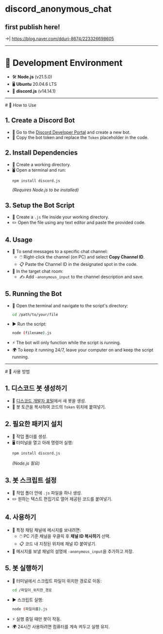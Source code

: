 # discord_anonymous_chat

## first publish here! 
 ->| https://blog.naver.com/dduri-8674/223326698605


---

# 🚀 Development Environment
- 🛠️ **Node.js** (v21.5.0)
- 🖥️ **Ubuntu** 20.04.6 LTS
- 💬 **discord.js** (v14.14.1)

---

<Eng>
# 🚀 How to Use

## 1. Create a Discord Bot
- 🔗 Go to the [Discord Developer Portal](https://discord.com/developers/applications) and create a new bot.
- 🔑 Copy the bot token and replace the `Token` placeholder in the code.

## 2. Install Dependencies
- 📂 Create a working directory.
- 🖥️ Open a terminal and run:
  ```sh
  npm install discord.js
  ```
  *(Requires Node.js to be installed)*

## 3. Setup the Bot Script
- 📜 Create a `.js` file inside your working directory.
- ✏️ Open the file using any text editor and paste the provided code.

## 4. Usage
- 💬 To send messages to a specific chat channel:
  - 🖱️ Right-click the channel (on PC) and select **Copy Channel ID**.
  - 📋 Paste the Channel ID in the designated spot in the code.
- 📌 In the target chat room:
  - ✍️ Add `-anonymous_input` to the channel description and save.

## 5. Running the Bot
- 🔄 Open the terminal and navigate to the script's directory:
  ```sh
  cd /path/to/your/file
  ```
- ▶️ Run the script:
  ```sh
  node (filename).js
  ```
- ⚡ The bot will only function while the script is running.
- 🌍 To keep it running 24/7, leave your computer on and keep the script running.


--------------------------------------------------------
<Kor>
# 🚀 사용 방법

## 1. 디스코드 봇 생성하기
- 🔗 [디스코드 개발자 포털](https://discord.com/developers/applications)에서 새 봇을 생성.
- 🔑 봇 토큰을 복사하여 코드의 `Token` 위치에 붙여넣기.

## 2. 필요한 패키지 설치
- 📂 작업 폴더를 생성.
- 🖥️ 터미널을 열고 아래 명령어 실행:
  ```sh
  npm install discord.js
  ```
  *(Node.js 필요)*

## 3. 봇 스크립트 설정
- 📜 작업 폴더 안에 `.js` 파일을 하나 생성.
- ✏️ 원하는 텍스트 편집기로 열어 제공된 코드를 붙여넣기.

## 4. 사용하기
- 💬 특정 채팅 채널에 메시지를 보내려면:
  - 🖱️ PC 기준 채널을 우클릭 후 **채널 ID 복사하기** 선택.
  - 📋 코드 내 지정된 위치에 채널 ID 붙여넣기.
- 📌 메시지를 보낼 채널의 설명에 `-anonymous_input`을 추가하고 저장.

## 5. 봇 실행하기
- 🔄 터미널에서 스크립트 파일이 위치한 경로로 이동:
  ```sh
  cd /파일이_위치한_경로
  ```
- ▶️ 스크립트 실행:
  ```sh
  node (파일이름).js
  ```
- ⚡ 실행 중일 때만 봇이 작동.
- 🌍 24시간 사용하려면 컴퓨터를 계속 켜두고 실행 유지.
